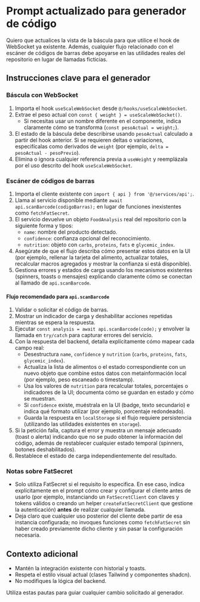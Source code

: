# Prompt actualizado para generador de código

Quiero que actualices la vista de la báscula para que utilice el hook de WebSocket ya existente. Además, cualquier flujo relacionado con el escáner de códigos de barras debe apoyarse en las utilidades reales del repositorio en lugar de llamadas ficticias.

## Instrucciones clave para el generador

### Báscula con WebSocket

1. Importa el hook `useScaleWebSocket` desde `@/hooks/useScaleWebSocket`.
2. Extrae el peso actual con `const { weight } = useScaleWebSocket()`.
   - Si necesitas usar un nombre diferente en el componente, indica claramente cómo se transforma (`const pesoActual = weight;`).
3. El estado de la báscula debe describirse usando `pesoActual` calculado a partir del hook anterior. Si se requieren deltas o variaciones, especifícalas como derivados de `weight` (por ejemplo, `delta = pesoActual - pesoPrevio`).
4. Elimina o ignora cualquier referencia previa a `useWeight` y reemplázala por el uso descrito del hook `useScaleWebSocket`.

### Escáner de códigos de barras

1. Importa el cliente existente con `import { api } from '@/services/api';`.
2. Llama al servicio disponible mediante `await api.scanBarcode(codigoBarras);` en lugar de funciones inexistentes como `fetchFatSecret`.
3. El servicio devuelve un objeto `FoodAnalysis` real del repositorio con la siguiente forma y tipos:
   - `name`: nombre del producto detectado.
   - `confidence`: confianza opcional del reconocimiento.
   - `nutrition`: objeto con `carbs`, `proteins`, `fats` e `glycemic_index`.
4. Asegúrate de que el flujo describa cómo presentar estos datos en la UI (por ejemplo, rellenar la tarjeta del alimento, actualizar totales, recalcular macros agregados y mostrar la confianza si está disponible).
5. Gestiona errores y estados de carga usando los mecanismos existentes (spinners, toasts o mensajes) explicando claramente cómo se conectan al llamado de `api.scanBarcode`.

#### Flujo recomendado para `api.scanBarcode`

1. Validar o solicitar el código de barras.
2. Mostrar un indicador de carga y deshabilitar acciones repetidas mientras se espera la respuesta.
3. Ejecutar `const analysis = await api.scanBarcode(code);` y envolver la llamada en `try/catch` para capturar errores del servicio.
4. Con la respuesta del backend, detalla explícitamente cómo mapear cada campo real:
   - Desestructura `name`, `confidence` y `nutrition` (`carbs`, `proteins`, `fats`, `glycemic_index`).
   - Actualiza la lista de alimentos o el estado correspondiente con un nuevo objeto que combine estos datos con metainformación local (por ejemplo, peso escaneado o timestamp).
   - Usa los valores de `nutrition` para recalcular totales, porcentajes o indicadores de la UI; documenta cómo se guardan en estado y cómo se muestran.
   - Si `confidence` existe, muéstrala en la UI (badge, texto secundario) e indica qué formato utilizar (por ejemplo, porcentaje redondeado).
   - Guarda la respuesta en `localStorage` si el flujo requiere persistencia (utilizando las utilidades existentes en `storage`).
5. Si la petición falla, captura el error y muestra un mensaje adecuado (toast o alerta) indicando que no se pudo obtener la información del código, además de restablecer cualquier estado temporal (spinners, botones deshabilitados).
6. Restablece el estado de carga independientemente del resultado.

### Notas sobre FatSecret

- Solo utiliza FatSecret si el requisito lo especifica. En ese caso, indica explícitamente en el prompt cómo crear y configurar el cliente antes de usarlo (por ejemplo, instanciando un `FatSecretClient` con claves y tokens válidos o creando un helper `createFatSecretClient` que gestione la autenticación) **antes** de realizar cualquier llamada.
- Deja claro que cualquier uso posterior del cliente debe partir de esa instancia configurada; no invoques funciones como `fetchFatSecret` sin haber creado previamente dicho cliente y sin pasar la configuración necesaria.

## Contexto adicional

- Mantén la integración existente con historial y toasts.
- Respeta el estilo visual actual (clases Tailwind y componentes shadcn).
- No modifiques la lógica del backend.

Utiliza estas pautas para guiar cualquier cambio solicitado al generador.
